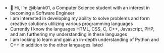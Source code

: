 - 👋 Hi, I’m @iblank01, a Computer Science student with an interest in becoming a Software Engineer
- I am interested in developing my ability to solve problems and form creative solutions utilizing various programming languages
- Currently I know the languages HTML, CSS, C, C++, Javascript, PHP, and am furthering my understanding in these languages
- I am looking to learn and gain an in-depth understanding of Python and C++ in addition to the other languages listed 
